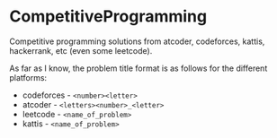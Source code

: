 # CompetitiveProgramming
Competitive programming solutions from atcoder, codeforces, kattis, hackerrank, etc (even some leetcode).

As far as I know, the problem title format is as follows for the different platforms:  

* codeforces - ```<number><letter>```
* atcoder - ```<letters><number>_<letter>```
* leetcode - ```<name_of_problem>```
* kattis - ```<name_of_problem>```
